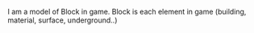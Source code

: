 I am a model of Block in game. Block is each element in game (building, material, surface, underground..)